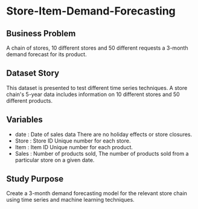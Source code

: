 # Store-Item-Demand-Forecasting
## Business Problem
A chain of stores, 10 different stores and 50 different requests a 3-month demand forecast for its product.
## Dataset Story
This dataset is presented to test different time series techniques.
A store chain's 5-year data includes information on 10 different stores and 50 different products.
## Variables
- date : Date of sales data
There are no holiday effects or store closures.
- Store : Store ID
Unique number for each store.
- Item : Item ID
Unique number for each product.
- Sales : Number of products sold,
The number of products sold from a particular store on a given date.
## Study Purpose
Create a 3-month demand forecasting model for the relevant store chain using time series and machine learning techniques.
